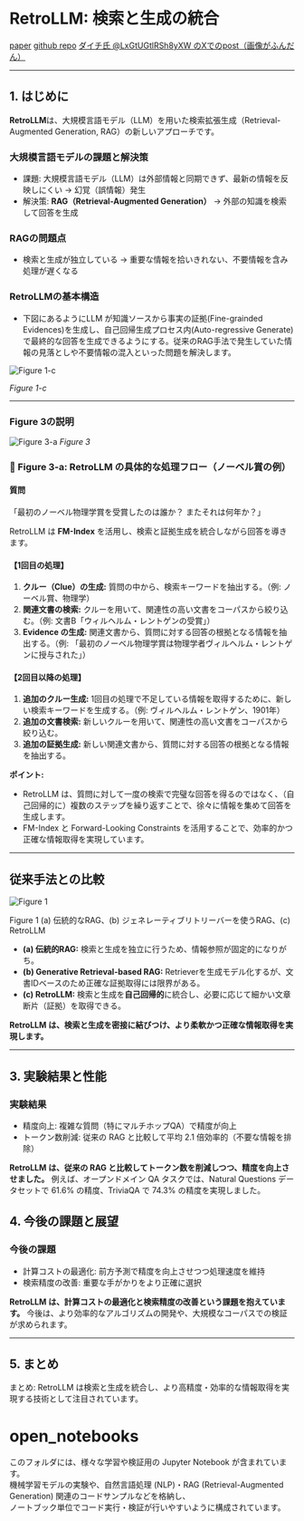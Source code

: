 # RetroLLM: 検索と生成の統合
[paper](https://arxiv.org/html/2412.11919v1)
[github repo](https://github.com/sunnynexus/RetroLLM)
[ダイチ氏 @LxGtUGtlRSh8yXW のXでのpost（画像がふんだん）](https://x.com/LxGtUGtlRSh8yXW/status/1877943571556225507)

---

## 1. はじめに

**RetroLLM**は、大規模言語モデル（LLM）を用いた検索拡張生成（Retrieval-Augmented Generation, RAG）の新しいアプローチです。

### 大規模言語モデルの課題と解決策
- 課題: 大規模言語モデル（LLM）は外部情報と同期できず、最新の情報を反映しにくい → 幻覚（誤情報）発生
- 解決策: **RAG（Retrieval-Augmented Generation）** → 外部の知識を検索して回答を生成

### RAGの問題点
- 検索と生成が独立している → 重要な情報を拾いきれない、不要情報を含み処理が遅くなる

### RetroLLMの基本構造
- 下図にあるようにLLM が知識ソースから事実の証拠(Fine-grainded Evidences)を生成し、自己回帰生成プロセス内(Auto-regressive Generate)で最終的な回答を生成できるようにする。従来のRAG手法で発生していた情報の見落としや不要情報の混入といった問題を解決します。

![Figure 1-c](https://imgur.com/Em2kEZR.png)

*Figure 1-c*

---

### Figure 3の説明
![Figure 3-a](https://imgur.com/AOan6A9.png)
*Figure 3*

### **🔹 Figure 3-a: RetroLLM の具体的な処理フロー（ノーベル賞の例）**

#### **質問**
「最初のノーベル物理学賞を受賞したのは誰か？ またそれは何年か？」

RetroLLM は **FM-Index** を活用し、検索と証拠生成を統合しながら回答を導きます。

#### **【1回目の処理】**

1.  **クルー（Clue）の生成:** 質問の中から、検索キーワードを抽出する。（例: ノーベル賞、物理学）
2.  **関連文書の検索:** クルーを用いて、関連性の高い文書をコーパスから絞り込む。（例: 文書B「ウィルヘルム・レントゲンの受賞」）
3.  **Evidence の生成:** 関連文書から、質問に対する回答の根拠となる情報を抽出する。（例: 「最初のノーベル物理学賞は物理学者ヴィルヘルム・レントゲンに授与された」）

#### **【2回目以降の処理】**

1.  **追加のクルー生成:** 1回目の処理で不足している情報を取得するために、新しい検索キーワードを生成する。（例: ヴィルヘルム・レントゲン、1901年）
2.  **追加の文書検索:** 新しいクルーを用いて、関連性の高い文書をコーパスから絞り込む。
3.  **追加の証拠生成:** 新しい関連文書から、質問に対する回答の根拠となる情報を抽出する。

**ポイント:**

*   RetroLLM は、質問に対して一度の検索で完璧な回答を得るのではなく、（自己回帰的に）複数のステップを繰り返すことで、徐々に情報を集めて回答を生成します。
*   FM-Index と Forward-Looking Constraints を活用することで、効率的かつ正確な情報取得を実現しています。

---

## 従来手法との比較

![Figure 1](https://imgur.com/Xybuqb8.png)

Figure 1 (a) 伝統的なRAG、(b) ジェネレーティブリトリーバーを使うRAG、(c) RetroLLM

*   **(a) 伝統的RAG:** 検索と生成を独立に行うため、情報参照が固定的になりがち。
*   **(b) Generative Retrieval-based RAG:** Retrieverを生成モデル化するが、文書IDベースのため正確な証拠取得には限界がある。
*   **(c) RetroLLM:** 検索と生成を**自己回帰的**に統合し、必要に応じて細かい文章断片（証拠）を取得できる。

**RetroLLM は、検索と生成を密接に結びつけ、より柔軟かつ正確な情報取得を実現します。**

---

## 3. 実験結果と性能

### 実験結果
- 精度向上: 複雑な質問（特にマルチホップQA）で精度が向上
- トークン数削減: 従来の RAG と比較して平均 2.1 倍効率的（不要な情報を排除）

**RetroLLM は、従来の RAG と比較してトークン数を削減しつつ、精度を向上させました。** 例えば、オープンドメイン QA タスクでは、Natural Questions データセットで 61.6% の精度、TriviaQA で 74.3% の精度を実現しました。

## 4. 今後の課題と展望

### 今後の課題
- 計算コストの最適化: 前方予測で精度を向上させつつ処理速度を維持
- 検索精度の改善: 重要な手がかりをより正確に選択

**RetroLLM は、計算コストの最適化と検索精度の改善という課題を抱えています。** 今後は、より効率的なアルゴリズムの開発や、大規模なコーパスでの検証が求められます。

---

## 5. まとめ

まとめ: RetroLLM は検索と生成を統合し、より高精度・効率的な情報取得を実現する技術として注目されています。



# open_notebooks

このフォルダには、様々な学習や検証用の Jupyter Notebook が含まれています。  
機械学習モデルの実験や、自然言語処理 (NLP)・RAG (Retrieval-Augmented Generation) 関連のコードサンプルなどを格納し、  
ノートブック単位でコード実行・検証が行いやすいように構成されています。